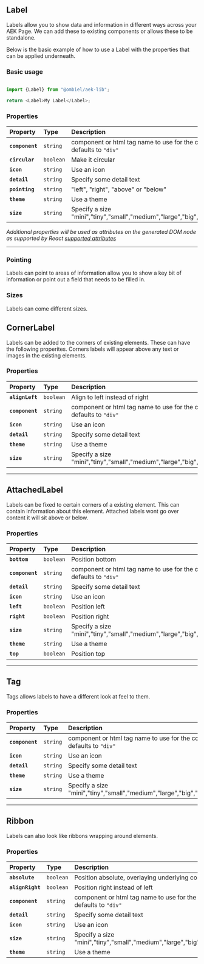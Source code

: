 ## Label

Labels allow you to show data and information in different ways across your AEK Page. We can add these to existing components or allows these to be standalone.

Below is the basic example of how to use a Label with the properties that can be applied underneath.

### Basic usage

``` javascript

import {Label} from "@ombiel/aek-lib";

return <Label>My Label</Label>;

```

### Properties

| Property        | Type      | Description                                                                  |
|:----------------|:----------|:-----------------------------------------------------------------------------|
| **`component`** | `string`  | component or html tag name to use for the component defaults to `"div"`      |
| **`circular`**  | `boolean` | Make it circular                                                             |
| **`icon`**      | `string`  | Use an icon                                                                  |
| **`detail`**    | `string`  | Specify some detail text                                                     |
| **`pointing`**  | `string`  | "left", "right", "above" or "below"                                          |
| **`theme`**     | `string`  | Use a theme                                                                  |
| **`size`**      | `string`  | Specify a size "mini","tiny","small","medium","large","big","huge","massive" |


_Additional properties will be used as attributes on the generated DOM node as supported by React [supported attributes](https://facebook.github.io/react/docs/tags-and-attributes.html#html-attributes)_

--------



<script type="text/aek-example" data-ex="148604109743850544732" >

  import {Label,Segment} from "@ombiel/aek-lib";

  return (
    <Segment>
      <div style={{marginBottom:"1em"}}>
        <Label>My Label</Label>
        <Label icon="home">My Label</Label>
        <Label icon="home" detail="23">My Label</Label>
        <Label circular>11</Label>
      </div>
      <div style={{marginBottom:"1em"}}>
        <Label theme="prime">My Label</Label>
        <Label theme="prime" icon="home">My Label</Label>
        <Label theme="prime" icon="home" detail="23">My Label</Label>
        <Label theme="prime" circular>11</Label>
      </div>
      <div style={{marginBottom:"1em"}}>
        <Label theme="alt">My Label</Label>
        <Label theme="alt" icon="home">My Label</Label>
        <Label theme="alt" icon="home" detail="23">My Label</Label>
        <Label theme="alt" circular>11</Label>
      </div>
    </Segment>
  );

</script>

### Pointing

Labels can point to areas of information allow you to show a key bit of information or point out a field that needs to be filled in.

<script type="text/aek-example" data-ex="148604109743856882036" >

  import {Label,Segment} from "@ombiel/aek-lib";

  return (
    <Segment>
      <div style={{marginBottom:"1em"}}>
        <Label pointing="above">up</Label>
        <Label pointing="below">down</Label>
        <Label pointing="left">left</Label>
        <Label pointing="right">right</Label>
      </div>
      <div style={{marginBottom:"1em"}}>
        <Label theme="prime" pointing="above">up</Label>
        <Label theme="prime" pointing="below">down</Label>
        <Label theme="prime" pointing="left">left</Label>
        <Label theme="prime" pointing="right">right</Label>
      </div>
      <div style={{marginBottom:"1em"}}>
        <Label theme="alt" pointing="above">up</Label>
        <Label theme="alt" pointing="below">down</Label>
        <Label theme="alt" pointing="left">left</Label>
        <Label theme="alt" pointing="right">right</Label>
      </div>
    </Segment>
  );

</script>

### Sizes

Labels can come different sizes.

<script type="text/aek-example" data-ex="148604109743873899784" >

  import {Label,Segment} from "@ombiel/aek-lib";

  return (
   <Segment>

      <Label theme="alt" size="mini" icon="rocket">mini</Label>
      <Label theme="alt" size="tiny" icon="rocket">tiny</Label>
      <Label theme="alt" size="small" icon="rocket">small</Label>
      <Label theme="alt" size="medium" icon="rocket">medium</Label>
      <Label theme="alt" size="large" icon="rocket">large</Label>
      <Label theme="alt" size="big" icon="rocket">big</Label>
      <Label theme="alt" size="huge" icon="rocket">huge</Label>
      <Label theme="alt" size="massive" icon="rocket">massive</Label>

    </Segment>
  );

</script>


## CornerLabel

Labels can be added to the corners of existing elements. These can have the following properites. Corners labels will appear above any text or images in the existing elements.

### Properties

| Property        | Type      | Description                                                                  |
|:----------------|:----------|:-----------------------------------------------------------------------------|
| **`alignLeft`** | `boolean` | Align to left instead of right                                               |
| **`component`** | `string`  | component or html tag name to use for the component defaults to `"div"`      |
| **`icon`**      | `string`  | Use an icon                                                                  |
| **`detail`**    | `string`  | Specify some detail text                                                     |
| **`theme`**     | `string`  | Use a theme                                                                  |
| **`size`**      | `string`  | Specify a size "mini","tiny","small","medium","large","big","huge","massive" |


<script type="text/aek-example" data-ex="148604109743869584422" >

  import {CornerLabel,Segment} from "@ombiel/aek-lib";

  return (
   <Segment>
      <CornerLabel size="massive" icon="home" alignLeft/>
      <CornerLabel theme="alt" size="massive" icon="rocket"/>
      <p>Morbi leo risus, porta ac consectetur ac, vestibulum at eros. Donec sed odio dui. Nullam quis risus eget urna mollis ornare vel eu leo. Maecenas sed diam eget risus varius blandit sit amet non magna. Aenean lacinia bibendum nulla sed consectetur. Aenean lacinia bibendum nulla sed consectetur.</p>
      <p>Donec id elit non mi porta gravida at eget metus. Etiam porta sem malesuada magna mollis euismod. Nullam quis risus eget urna mollis ornare vel eu leo. Nulla vitae elit libero, a pharetra augue. Duis mollis, est non commodo luctus, nisi erat porttitor ligula, eget lacinia odio sem nec elit. Cras justo odio, dapibus ac facilisis in, egestas eget quam.</p>
    </Segment>
  );

</script>

---------

## AttachedLabel

Labels can be fixed to certain corners of a existing element. This can contain information about this element. Attached labels wont go over content it will sit above or below.

### Properties

| Property        | Type      | Description                                                                  |
|:----------------|:----------|:-----------------------------------------------------------------------------|
| **`bottom`**    | `boolean` | Position bottom                                                              |
| **`component`** | `string`  | component or html tag name to use for the component defaults to `"div"`      |
| **`detail`**    | `string`  | Specify some detail text                                                     |
| **`icon`**      | `string`  | Use an icon                                                                  |
| **`left`**      | `boolean` | Position left                                                                |
| **`right`**     | `boolean` | Position right                                                               |
| **`size`**      | `string`  | Specify a size "mini","tiny","small","medium","large","big","huge","massive" |
| **`theme`**     | `string`  | Use a theme                                                                  |
| **`top`**       | `boolean` | Position top                                                                 |



<script type="text/aek-example" data-ex="148604109743876038084" >

  import {AttachedLabel,Segment,Grid,Row,Col} from "@ombiel/aek-lib";

  var lorem = <p>Nullam quis risus eget urna mollis ornare vel eu leo.</p>;

  return (
    <Grid>
      <Row>
        <Col>
          <Segment>
            <AttachedLabel top>Attached Top</AttachedLabel>
            {lorem}
          </Segment>
        </Col>
        <Col>
          <Segment>
            <AttachedLabel top left>Attached Top Left</AttachedLabel>
            {lorem}
          </Segment>
        </Col>
        <Col>
          <Segment>
            <AttachedLabel top right>Attached Top Right</AttachedLabel>
            {lorem}
          </Segment>
        </Col>
      </Row>
      <Row>
        <Col>
          <Segment>
            <AttachedLabel bottom>Attached Bottom</AttachedLabel>
            {lorem}
          </Segment>
        </Col>
        <Col>
          <Segment>
            <AttachedLabel bottom left>Attached Bottom Left</AttachedLabel>
            {lorem}
          </Segment>
        </Col>
        <Col>
          <Segment>
            <AttachedLabel bottom right>Attached Bottom Right</AttachedLabel>
            {lorem}
          </Segment>
        </Col>
      </Row>
    </Grid>
  );

</script>

---------

## Tag

Tags allows labels to have a different look at feel to them.

### Properties

| Property        | Type     | Description                                                                  |
|:----------------|:---------|:-----------------------------------------------------------------------------|
| **`component`** | `string` | component or html tag name to use for the component defaults to `"div"`      |
| **`icon`**      | `string` | Use an icon                                                                  |
| **`detail`**    | `string` | Specify some detail text                                                     |
| **`theme`**     | `string` | Use a theme                                                                  |
| **`size`**      | `string` | Specify a size "mini","tiny","small","medium","large","big","huge","massive" |



<script type="text/aek-example" data-ex="148604109743862700580" >

  import {Tag,Segment} from "@ombiel/aek-lib";

  return (
    <Segment>
      <div style={{marginBottom:"1em"}}>
        <Tag>My Tag</Tag>
        <Tag icon="home">My Tag</Tag>
        <Tag icon="home" detail="23">My Tag</Tag>
      </div>
      <div style={{marginBottom:"1em"}}>
        <Tag theme="prime">My Tag</Tag>
        <Tag theme="prime" icon="home">My Tag</Tag>
        <Tag theme="prime" icon="home" detail="23">My Tag</Tag>
      </div>
      <div style={{marginBottom:"1em"}}>
        <Tag theme="alt">My Tag</Tag>
        <Tag theme="alt" icon="home">My Tag</Tag>
        <Tag theme="alt" icon="home" detail="23">My Tag</Tag>
      </div>
    </Segment>
  );

</script>


---------

## Ribbon

Labels can also look like ribbons wrapping around elements.

### Properties

| Property         | Type      | Description                                                                  |
|:-----------------|:----------|:-----------------------------------------------------------------------------|
| **`absolute`**   | `boolean` | Position absolute, overlaying underlying content                             |
| **`alignRight`** | `boolean` | Position right instead of left                                               |
| **`component`**  | `string`  | component or html tag name to use for the component defaults to `"div"`      |
| **`detail`**     | `string`  | Specify some detail text                                                     |
| **`icon`**       | `string`  | Use an icon                                                                  |
| **`size`**       | `string`  | Specify a size "mini","tiny","small","medium","large","big","huge","massive" |
| **`theme`**      | `string`  | Use a theme                                                                  |


<script type="text/aek-example" data-ex="148604109743822768645" >

  import {Ribbon,Segment,Padding,Grid,Row,Col} from "@ombiel/aek-lib";

  var lorem = <p>Aenean lacinia bibendum nulla sed consectetur. Morbi leo risus, porta ac consectetur ac, vestibulum at eros.</p>;

  return (
    <Padding>
      <Grid>
        <Row>
          <Col>
            <Segment>
              <Ribbon icon="home">Ribbon</Ribbon>
              {lorem}
            </Segment>
          </Col>
          <Col>
            <Segment>
              <Ribbon icon="rocket" alignRight>Ribbon</Ribbon>
              {lorem}
            </Segment>
          </Col>
        </Row>
        <Row>
          <Col>
            <Segment>
              <Ribbon theme="prime" icon="home" size="large">Ribbon</Ribbon>
              {lorem}
            </Segment>
          </Col>
          <Col>
            <Segment>
              <Ribbon theme="prime" icon="rocket" size="large" alignRight>Ribbon</Ribbon>
              {lorem}
            </Segment>
          </Col>
        </Row>
        <Row>
          <Col>
            <Segment>
              <Ribbon theme="alt" icon="home" size="huge">Ribbon</Ribbon>
              {lorem}
            </Segment>
          </Col>
          <Col>
            <Segment>
              <Ribbon theme="alt" icon="inbox" alignRight size="huge">Ribbon</Ribbon>
              {lorem}
            </Segment>
          </Col>
        </Row>
        <Row>
          <Col>
            <Segment nopadding>
              <Ribbon icon="home" theme="alt" absolute>Absolute</Ribbon>
              <img src="https://ph.ob1.nu/500/500?image=74" style={{width:"100%",display:"block"}}/>
            </Segment>
          </Col>
          <Col>
            <Segment nopadding>
              <Ribbon icon="inbox" theme="alt" alignRight absolute>Absolute</Ribbon>
              <img src="https://ph.ob1.nu/500/500?image=73" style={{width:"100%",display:"block"}}/>
            </Segment>
          </Col>
        </Row>
      </Grid>
    </Padding>
  );

</script>
